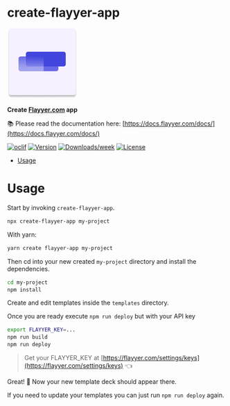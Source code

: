 create-flayyer-app
==================

[![Flayyer logo](./.github/assets/logo.png)](https://flayyer.com?ref=create-flayyer-app)

**Create [Flayyer.com](https://flayyer.com?ref=create-flayyer-app) app**

📚 Please read the documentation here: [https://docs.flayyer.com/docs/](https://docs.flayyer.com/docs/)

[![oclif](https://img.shields.io/badge/cli-oclif-brightgreen.svg)](https://oclif.io)
[![Version](https://img.shields.io/npm/v/create-flayyer-app.svg)](https://npmjs.org/package/create-flayyer-app)
[![Downloads/week](https://img.shields.io/npm/dw/create-flayyer-app.svg)](https://npmjs.org/package/create-flayyer-app)
[![License](https://img.shields.io/npm/l/create-flayyer-app.svg)](https://github.com/flayyer/create-flayyer-app/blob/master/package.json)

<!-- toc -->
* [Usage](#usage)
<!-- tocstop -->

# Usage

Start by invoking `create-flayyer-app`.

```sh
npx create-flayyer-app my-project
```

With yarn:

```sh
yarn create flayyer-app my-project
```

Then cd into your new created `my-project` directory and install the dependencies.

```sh
cd my-project
npm install
```

Create and edit templates inside the `templates` directory.

Once you are ready execute `npm run deploy` but with your API key

```sh
export FLAYYER_KEY=...
npm run build
npm run deploy
```

> Get your FLAYYER_KEY at [https://flayyer.com/settings/keys](https://flayyer.com/settings/keys) 👈

Great! 🎉
Now your new template deck should appear there.

If you need to update your templates you can just run `npm run deploy` again.

